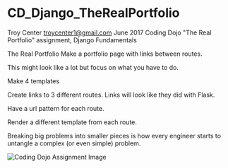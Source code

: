 # CD_Django_TheRealPortfolio
Troy Center troycenter1@gmail.com   June 2017
Coding Dojo "The Real Portfolio" assignment, Django Fundamentals

The Real Portfolio
Make a portfolio page with links between routes.

This might look like a lot but focus on what you have to do.

Make 4 templates

Create links to 3 different routes. Links will look like they did with Flask.

Have a url pattern for each route.

Render a different template from each route.

Breaking big problems into smaller pieces is how every engineer starts to untangle a complex (or even simple) problem.

<img src="https://s3.amazonaws.com/General_V88/boomyeah2015/codingdojo/curriculum/content/chapter/PortfolioReal.png" alt="Coding Dojo Assignment Image">